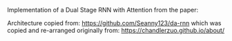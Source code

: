 Implementation of a Dual Stage RNN with Attention from the paper:

Architecture copied from: https://github.com/Seanny123/da-rnn which was copied and re-arranged originally from: https://chandlerzuo.github.io/about/
